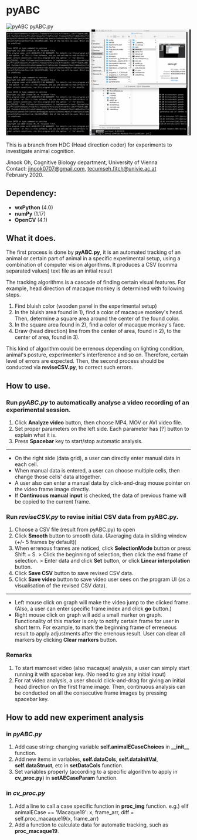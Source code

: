 # pyABC

![pyABC pyABC.py](demo.gif)
![pyABC reviseCSV.py](demo2.gif)

This is a branch from HDC (Head direction coder) for experiments to investigate animal cognition.

Jinook Oh, Cognitive Biology department, University of Vienna<br>
Contact: jinook0707@gmail.com, tecumseh.fitch@univie.ac.at<br>
February 2020.

## Dependency:
- **wxPython** (4.0)
- **numPy** (1.17)
- **OpenCV** (4.1)


## What it does.
The first process is done by **pyABC.py**, it is an automated tracking of an animal or certain part of animal in a specific experimental setup, using a combination of computer vision algorithms.
It produces a CSV (comma separated values) text file as an initial result

The tracking algorithms is a cascade of finding certain visual features. For example, head direction of macaque monkey is determined with following steps.
1) Find bluish color (wooden panel in the experimental setup)
2) In the bluish area found in 1), find a color of macaque monkey's head. Then, determine a square area around the center of the found color.
3) In the square area found in 2), find a color of macaque monkey's face.
4) Draw (head direction) line from the center of area, found in 2), to the center of area, found in 3).

This kind of algorithm could be errenous depending on lighting condition, animal's posture, experimenter's interference and so on.
Therefore, certain level of errors are expected.
Then, the second process should be conducted via **reviseCSV.py**, to correct such errors.


## How to use.

### Run *pyABC.py* to automatically analyse a video recording of an experimental session.
1) Click **Analyze video** button, then choose MP4, MOV or AVI video file.
2) Set proper parameters on the left side. Each parameter has [?] button to explain what it is.
3) Press **Spacebar** key to start/stop automatic analysis.
---
* On the right side (data grid), a user can directly enter manual data in each cell.
* When manual data is entered, a user can choose multiple cells, then change those cells' data altogether.
* A user also can enter a manual data by click-and-drag mouse pointer on the video frame image directly.
* If **Continuous manual input** is checked, the data of previous frame will be copied to the current frame.

### Run *reviseCSV.py* to revise initial CSV data from pyABC.py.
1) Choose a CSV file (result from pyABC.py) to open
2) Click **Smooth** button to smooth data. (Averaging data in sliding window (+/- 5 frames by default))
3) When errenous frames are noticed, click **SelectionMode** button or press Shift + S. > Click the beginning of selection, then click the end frame of selection. > Enter data and click **Set** button, or click **Linear interpolation** button.
4) Click **Save CSV** button to save revised CSV data.
5) Click **Save video** button to save video user sees on the program UI (as a visualisation of the revised CSV data).
---
* Left mouse click on graph will make the video jump to the clicked frame. (Also, a user can enter specific frame index and click **go** button.)
* Right mouse click on graph will add a small marker on graph. Functionality of this marker is only to notify certain frame for user in short term. For example, to mark the beginning frame of erreneous result to apply adjustments after the errenous result. User can clear all markers by clicking **Clear markers** button.

### Remarks
1) To start mamoset video (also macaque) analysis, a user can simply start running it with spacebar key. (No need to give any initial input)
2) For rat video analysis, a user should click-and-drag for giving an initial head direction on the first frame image. Then, continuous analysis can be conducted on all the consecutive frame images by pressing spacebar key.


## How to add new experiment analysis

### in *pyABC.py*
1) Add case string: changing variable **self.animalECaseChoices** in **\_\_init\_\_** function.
2) Add new items in variables, **self.dataCols**, **self.dataInitVal**, **self.dataStruct**, etc in **setDataCols** function.
3) Set variables properly (according to a specific algorithm to apply in **cv_proc.py**) in **setAECaseParam** function.

### in *cv_proc.py*
1) Add a line to call a case specific function in **proc_img** function.
  e.g.) elif animalECase == 'Macaque19': x, frame_arr, diff = self.proc_macaque19(x, frame_arr)
2) Add a function to calculate data for automatic tracking, such as **proc_macaque19**.



